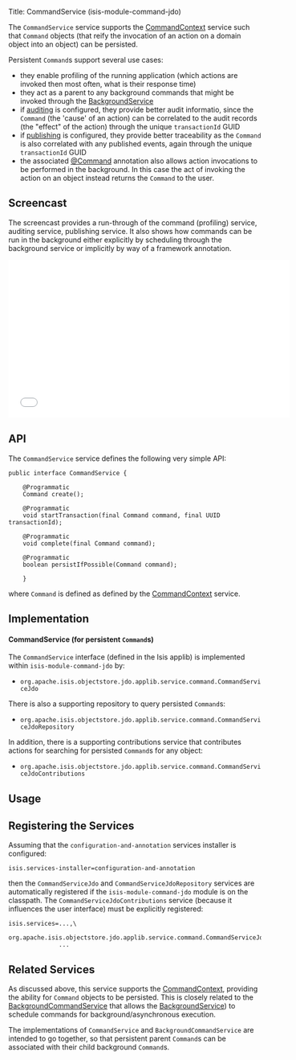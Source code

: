 Title: CommandService (isis-module-command-jdo)

The `CommandService` service supports the [CommandContext](./command-context.html) service such that `Command` objects (that reify the invocation of an action on a domain object into an object) can be persisted.

Persistent `Command`s support several use cases:

- they enable profiling of the running application (which actions are invoked then most often, what is their response time)
- they act as a parent to any background commands that might be invoked through the [BackgroundService](./background-service.html)
- if [auditing](./auditing-service.html) is configured, they provide better audit informatio, since the `Command` (the 'cause' of an action) can be correlated to the audit records (the "effect" of the action) through the unique `transactionId` GUID
- if [publishing](./publishing-service.html) is configured, they provide better traceability as the `Command` is also correlated with any published events, again through the unique `transactionId` GUID
- the associated [@Command](../recognized-annotations/Command.html) annotation also allows action invocations to be performed in the background.  In this case the act of invoking the action on an object instead returns the `Command` to the user.

## <a name="screencast">Screencast</a>

The screencast provides a run-through of the command (profiling) service, auditing service, publishing service.  It also shows how commands can be run in the background either explicitly by scheduling through the background service or implicitly by way of a framework annotation.

<iframe width="560" height="315" src="//www.youtube.com/embed/tqXUZkPB3EI" frameborder="0" allowfullscreen></iframe>


## API

The `CommandService` service defines the following very simple API:

    public interface CommandService {

        @Programmatic
        Command create();
        
        @Programmatic
        void startTransaction(final Command command, final UUID transactionId);
        
        @Programmatic
        void complete(final Command command);

        @Programmatic
        boolean persistIfPossible(Command command);

        }

where `Command` is defined as defined by the [CommandContext](./command-context.html) service.

   

## Implementation

#### CommandService (for persistent `Command`s)

The `CommandService` interface (defined in the Isis applib) is implemented within `isis-module-command-jdo` by:

* `org.apache.isis.objectstore.jdo.applib.service.command.CommandServiceJdo`

There is also a supporting repository to query persisted `Command`s:

* `org.apache.isis.objectstore.jdo.applib.service.command.CommandServiceJdoRepository`

In addition, there is a supporting contributions service that contributes actions for searching for persisted `Command`s for any object:

* `org.apache.isis.objectstore.jdo.applib.service.command.CommandServiceJdoContributions`


## Usage


## Registering the Services

Assuming that the `configuration-and-annotation` services installer is configured:

    isis.services-installer=configuration-and-annotation

then the `CommandServiceJdo` and `CommandServiceJdoRepository` services are automatically registered if the `isis-module-command-jdo` module
is on the classpath.  The `CommandServiceJdoContributions` service (because it influences the user interface) must be explicitly
registered:


    isis.services=...,\
                  org.apache.isis.objectstore.jdo.applib.service.command.CommandServiceJdoContributions,\
                  ...


## Related Services

As discussed above, this service supports the [CommandContext](./command-context.html), providing the ability for `Command` objects to be
persisted.  This is closely related to the [BackgroundCommandService](./background-command-service.html) that allows the [BackgroundService](./background-service.html)) to schedule commands for background/asynchronous execution.

The implementations of `CommandService` and `BackgroundCommandService` are intended to go together, so that persistent parent `Command`s can be associated with their child background `Command`s.
